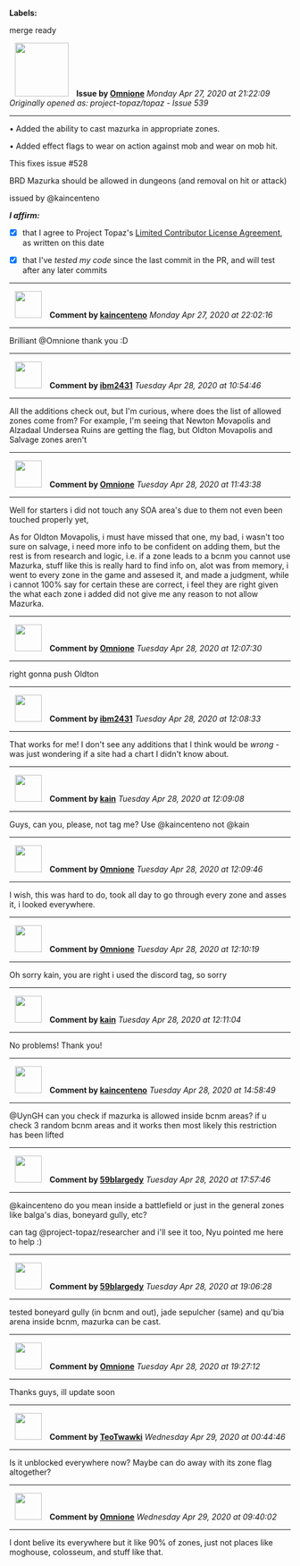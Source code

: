 **Labels:**

merge ready



<a href="https://github.com/Omnione"><img src="https://avatars2.githubusercontent.com/u/10185476?v=4" width="96" height="96" hspace="10"></img></a> **Issue by [Omnione](https://github.com/Omnione)**
_Monday Apr 27, 2020 at 21:22:09_
_Originally opened as: project-topaz/topaz - Issue 539_

----

• Added the ability to cast mazurka in appropriate zones.
• Added effect flags to wear on action against mob and wear on mob hit.

This fixes issue #528

BRD Mazurka should be allowed in dungeons (and removal on hit or attack)
issued by @kaincenteno

<!-- place 'x' mark between square [X] brackets to affirm: -->
**_I affirm:_**
- [X] that I agree to Project Topaz's [Limited Contributor License Agreement](http://project-topaz.com/blob/release/CONTRIBUTOR_AGREEMENT.md), as written on this date
- [X] that I've _tested my code_ since the last commit in the PR, and will test after any later commits




----
<a href="https://github.com/kaincenteno"><img src="https://avatars3.githubusercontent.com/u/26943220?v=4" width="48" height="48" hspace="10"></img></a> **Comment by [kaincenteno](https://github.com/kaincenteno)**
_Monday Apr 27, 2020 at 22:02:16_

----

Brilliant @Omnione  thank you :D


----
<a href="https://github.com/ibm2431"><img src="https://avatars3.githubusercontent.com/u/13112942?v=4" width="48" height="48" hspace="10"></img></a> **Comment by [ibm2431](https://github.com/ibm2431)**
_Tuesday Apr 28, 2020 at 10:54:46_

----

All the additions check out, but I'm curious, where does the list of allowed zones come from? For example, I'm seeing that Newton Movapolis and Alzadaal Undersea Ruins are getting the flag, but Oldton Movapolis and Salvage zones aren't


----
<a href="https://github.com/Omnione"><img src="https://avatars2.githubusercontent.com/u/10185476?v=4" width="48" height="48" hspace="10"></img></a> **Comment by [Omnione](https://github.com/Omnione)**
_Tuesday Apr 28, 2020 at 11:43:38_

----

Well for starters i did not touch any SOA area's due to them not even been touched properly yet,
As for Oldton Movapolis, i must have missed that one, my bad, i wasn't too sure on salvage, i need more info to be confident on adding them, but the rest is from research and logic, i.e. if a zone leads to a bcnm you cannot use Mazurka, stuff like this is really hard to find info on, alot was from memory, i went to every zone in the game and assesed it, and made a judgment, while i cannot 100% say for certain these are correct, i feel they are right given the what each zone i added did not give me any reason to not allow Mazurka.


----
<a href="https://github.com/Omnione"><img src="https://avatars2.githubusercontent.com/u/10185476?v=4" width="48" height="48" hspace="10"></img></a> **Comment by [Omnione](https://github.com/Omnione)**
_Tuesday Apr 28, 2020 at 12:07:30_

----

right gonna push Oldton


----
<a href="https://github.com/ibm2431"><img src="https://avatars3.githubusercontent.com/u/13112942?v=4" width="48" height="48" hspace="10"></img></a> **Comment by [ibm2431](https://github.com/ibm2431)**
_Tuesday Apr 28, 2020 at 12:08:33_

----

That works for me! I don't see any additions that I think would be _wrong_ - was just wondering if a site had a chart I didn't know about.


----
<a href="https://github.com/kain"><img src="https://avatars3.githubusercontent.com/u/445250?v=4" width="48" height="48" hspace="10"></img></a> **Comment by [kain](https://github.com/kain)**
_Tuesday Apr 28, 2020 at 12:09:08_

----

Guys, can you, please, not tag me? Use @kaincenteno not @kain 


----
<a href="https://github.com/Omnione"><img src="https://avatars2.githubusercontent.com/u/10185476?v=4" width="48" height="48" hspace="10"></img></a> **Comment by [Omnione](https://github.com/Omnione)**
_Tuesday Apr 28, 2020 at 12:09:46_

----

I wish, this was hard to do, took all day to go through every zone and asses it, i looked everywhere.


----
<a href="https://github.com/Omnione"><img src="https://avatars2.githubusercontent.com/u/10185476?v=4" width="48" height="48" hspace="10"></img></a> **Comment by [Omnione](https://github.com/Omnione)**
_Tuesday Apr 28, 2020 at 12:10:19_

----

Oh sorry kain, you are right i used the discord tag, so sorry


----
<a href="https://github.com/kain"><img src="https://avatars3.githubusercontent.com/u/445250?v=4" width="48" height="48" hspace="10"></img></a> **Comment by [kain](https://github.com/kain)**
_Tuesday Apr 28, 2020 at 12:11:04_

----

No problems! Thank you!


----
<a href="https://github.com/kaincenteno"><img src="https://avatars3.githubusercontent.com/u/26943220?v=4" width="48" height="48" hspace="10"></img></a> **Comment by [kaincenteno](https://github.com/kaincenteno)**
_Tuesday Apr 28, 2020 at 14:58:49_

----

@UynGH can you check if mazurka is allowed inside bcnm areas? if u check 3 random bcnm areas and it works then most likely this restriction has been lifted


----
<a href="https://github.com/59blargedy"><img src="https://avatars0.githubusercontent.com/u/52636208?v=4" width="48" height="48" hspace="10"></img></a> **Comment by [59blargedy](https://github.com/59blargedy)**
_Tuesday Apr 28, 2020 at 17:57:46_

----

@kaincenteno do you mean inside a battlefield or just in the general zones like balga's dias, boneyard gully, etc?
can tag @project-topaz/researcher and i'll see it too, Nyu pointed me here to help :)


----
<a href="https://github.com/59blargedy"><img src="https://avatars0.githubusercontent.com/u/52636208?v=4" width="48" height="48" hspace="10"></img></a> **Comment by [59blargedy](https://github.com/59blargedy)**
_Tuesday Apr 28, 2020 at 19:06:28_

----

tested boneyard gully (in bcnm and out), jade sepulcher (same) and qu'bia arena inside bcnm, mazurka can be cast. 


----
<a href="https://github.com/Omnione"><img src="https://avatars2.githubusercontent.com/u/10185476?v=4" width="48" height="48" hspace="10"></img></a> **Comment by [Omnione](https://github.com/Omnione)**
_Tuesday Apr 28, 2020 at 19:27:12_

----

Thanks guys, ill update soon


----
<a href="https://github.com/TeoTwawki"><img src="https://avatars0.githubusercontent.com/u/6871475?v=4" width="48" height="48" hspace="10"></img></a> **Comment by [TeoTwawki](https://github.com/TeoTwawki)**
_Wednesday Apr 29, 2020 at 00:44:46_

----

Is it  unblocked everywhere now? Maybe can do away with its zone flag altogether?


----
<a href="https://github.com/Omnione"><img src="https://avatars2.githubusercontent.com/u/10185476?v=4" width="48" height="48" hspace="10"></img></a> **Comment by [Omnione](https://github.com/Omnione)**
_Wednesday Apr 29, 2020 at 09:40:02_

----

I dont belive its everywhere but it like 90% of zones, just not places like moghouse, colosseum, and stuff like that.
